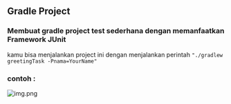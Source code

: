 ## Gradle Project

### Membuat gradle project test sederhana dengan memanfaatkan Framework JUnit
kamu bisa menjalankan project ini dengan menjalankan perintah
```"./gradlew greetingTask -Pnama=YourName"```

### contoh :
![img.png](img.png)